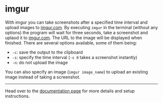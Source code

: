 imgur
=====
With imgur you can take screenshots after a specified time interval and upload
images to [imgur.com](http://imgur.com). By executing `imgur` in the terminal
(without any options) the program will wait for three seconds, take a
screenshot and uplaod it to [imgur.com](http://imgur.com). The URL to the image
will be displayed when finished. There are several options available, some of
them being:
* `-c`: save the output to the clipboard
* `-s`: specify the time interval (`-s 0` takes a screenshot instantly)
* `-n`: do not upload the image

You can also specify an image (`imgur image_name`) to upload an existing image
instead of taking a screenshot.

---

Head over to the [documentation page](http://hph.github.com/docs/imgur)
for more details and setup instructions.

